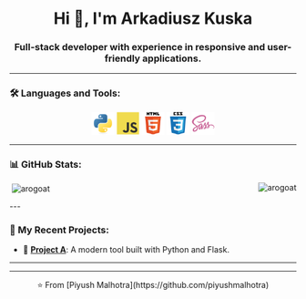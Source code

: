 <h1 align="center">Hi 👋, I'm Arkadiusz Kuska</h1>
<h3 align="center">Full-stack developer with experience in responsive and user-friendly applications.</h3>

---

### 🛠️ Languages and Tools:
<p align="center">
  <img src="https://raw.githubusercontent.com/devicons/devicon/master/icons/python/python-original.svg" alt="python" width="40" height="40"/>
  <img src="https://raw.githubusercontent.com/devicons/devicon/master/icons/javascript/javascript-original.svg" alt="javascript" width="40" height="40"/>
  <img src="https://raw.githubusercontent.com/devicons/devicon/master/icons/html5/html5-original-wordmark.svg" alt="html5" width="40" height="40"/>
  <img src="https://raw.githubusercontent.com/devicons/devicon/master/icons/css3/css3-original-wordmark.svg" alt="css3" width="40" height="40"/>
  <img src="https://raw.githubusercontent.com/devicons/devicon/master/icons/sass/sass-original.svg" alt="scss" width="40" height="40"/>
</p>

---

### 📊 GitHub Stats:
<p><img  align="right" src="https://github-readme-stats.vercel.app/api/top-langs?username=arogoat&show_icons=true&locale=en&layout=compact" alt="arogoat" /></p>

<p>&nbsp;<img align="center" src="https://github-readme-stats.vercel.app/api?username=arogoat&show_icons=true&locale=en" alt="arogoat" /></p>
---

### 🚀 My Recent Projects:
- 🔗 [**Project A**](https://github.com/piyushmalhotra/project-a): A modern tool built with Python and Flask.

---


---

<p align="center">⭐️ From [Piyush Malhotra](https://github.com/piyushmalhotra)</p>
